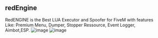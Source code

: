 ## redEngine 

RedENGINE is the Best LUA Executor and Spoofer for FiveM with features Like: Premium Menu, Dumper, Stopper Ressource, Event Logger, Aimbot,ESP.
![image](https://github.com/hillemannk/redEngine/assets/163747862/b4a74ba3-9075-48b2-b51b-426c66cdc3f4)
![image](https://github.com/hillemannk/redEngine/assets/163747862/1714aea6-9fec-4594-8edf-1cc7ec51e1c4)

